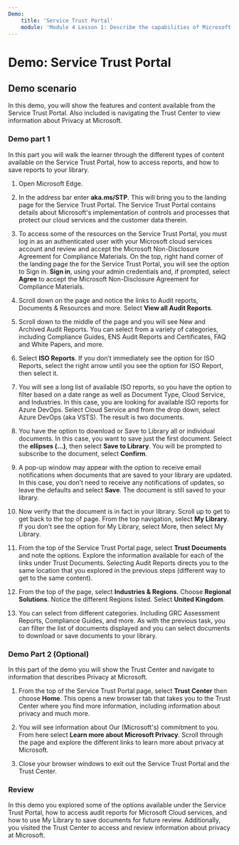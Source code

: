 ```yaml
---
Demo:
    title: 'Service Trust Portal'
    module: 'Module 4 Lesson 1: Describe the capabilities of Microsoft compliance solutions: Describe the compliance management capabilities of Microsoft'
---
```


# Demo: Service Trust Portal

## Demo scenario

In this demo, you will show the features and content available from the Service Trust Portal. Also included is navigating the Trust Center to view information about Privacy at Microsoft.

### Demo part 1

In this part you will walk the learner through the different types of content available on the Service Trust Portal, how to access reports, and how to save reports to your library.

1. Open Microsoft Edge.

1. In the address bar enter **aka.ms/STP**. This will bring you to the landing page for the Service Trust Portal. The Service Trust Portal contains details about Microsoft's implementation of controls and processes that protect our cloud services and the customer data therein.

1. To access some of the resources on the Service Trust Portal, you must log in as an authenticated user with your Microsoft cloud services account and review and accept the Microsoft Non-Disclosure Agreement for Compliance Materials. On the top, right hand corner of the landing page the for the Service Trust Portal, you will see the option to Sign in.  **Sign in**, using your admin credentials and, if prompted, select **Agree** to accept the Microsoft Non-Disclosure Agreement for Compliance Materials.

1. Scroll down on the page and notice the links to Audit reports, Documents & Resources and more.  Select **View all Audit Reports**.

1. Scroll down to the middle of the page and you will see New and Archived Audit Reports.  You can select from a variety of categories, including Compliance Guides, ENS Audit Reports and Certificates, FAQ and White Papers, and more.

1. Select **ISO Reports**.  If you don’t immediately see the option for ISO Reports, select the right arrow until you see the option for ISO Report, then select it.

1. You will see a long list of available ISO reports, so you have the option to filter based on a date range as well as Document Type, Cloud Service, and Industries.  In this case, you are looking for available ISO reports for Azure DevOps.  Select Cloud Service and from the drop down, select Azure DevOps (aka VSTS).  The result is two documents.

1. You have the option to download or Save to Library all or individual documents.  In this case, you want to save just the first document.  Select the **ellipses (…)**, then select **Save to Library**.  You will be prompted to subscribe to the document, select **Confirm**.

1. A pop-up window may appear with the option to receive email notifications when documents that are saved to your library are updated.  In this case, you don’t need to receive any notifications of updates, so leave the defaults and select **Save**.  The document is still saved to your library.

1. Now verify that the document is in fact in your library. Scroll up to get to get back to the top of page. From the top navigation, select **My Library**.  If you don’t see the option for My Library, select More, then select My Library.

1. From the top of the Service Trust Portal page, select **Trust Documents** and note the options. Explore the information available for each of the links under Trust Documents. Selecting Audit Reports directs you to the same location that you explored in the previous steps (different way to get to the same content).  

1. From the top of the page, select **Industries & Regions**.  Choose **Regional Solutions**. Notice the different Regions listed.  Select **United Kingdom**.  

1. You can select from different categories.  Including GRC Assessment Reports, Compliance Guides, and more.  As with the previous task, you can filter the list of documents displayed and you can select documents to download or save documents to your library.

### Demo Part 2 (Optional)

In this part of the demo you will show the Trust Center and navigate to information that describes Privacy at Microsoft.

1. From the top of the Service Trust Portal page, select **Trust Center** then choose **Home**. This opens a new browser tab that takes you to the Trust Center where you find more information, including information about privacy and much more.  

1. You will see information about Our (Microsoft's) commitment to you.  From here select **Learn more about Microsoft Privacy**.  Scroll through the page and explore the different links to learn more about privacy at Microsoft.

1. Close your browser windows to exit out the Service Trust Portal and the Trust Center.

### Review

In this demo you explored some of the options available under the Service Trust Portal, how to access audit reports for Microsoft Cloud services, and how to use My Library to save documents for future review.  Additionally, you visited the Trust Center to access and review information about privacy at Microsoft.

